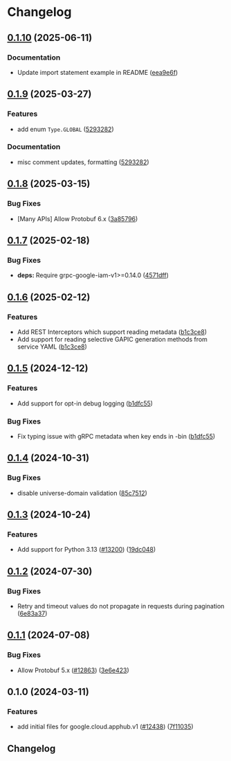 # Changelog

## [0.1.10](https://github.com/googleapis/google-cloud-python/compare/google-cloud-apphub-v0.1.9...google-cloud-apphub-v0.1.10) (2025-06-11)


### Documentation

* Update import statement example in README ([eea9e6f](https://github.com/googleapis/google-cloud-python/commit/eea9e6f798406fec17a17dfd71e40fbeea42cf6a))

## [0.1.9](https://github.com/googleapis/google-cloud-python/compare/google-cloud-apphub-v0.1.8...google-cloud-apphub-v0.1.9) (2025-03-27)


### Features

* add enum `Type.GLOBAL` ([5293282](https://github.com/googleapis/google-cloud-python/commit/5293282236161407d435a51afd08d28bc032415d))


### Documentation

* misc comment updates, formatting ([5293282](https://github.com/googleapis/google-cloud-python/commit/5293282236161407d435a51afd08d28bc032415d))

## [0.1.8](https://github.com/googleapis/google-cloud-python/compare/google-cloud-apphub-v0.1.7...google-cloud-apphub-v0.1.8) (2025-03-15)


### Bug Fixes

* [Many APIs] Allow Protobuf 6.x ([3a85796](https://github.com/googleapis/google-cloud-python/commit/3a85796774ebf728cbc9e82dc536316530ac78c1))

## [0.1.7](https://github.com/googleapis/google-cloud-python/compare/google-cloud-apphub-v0.1.6...google-cloud-apphub-v0.1.7) (2025-02-18)


### Bug Fixes

* **deps:** Require grpc-google-iam-v1&gt;=0.14.0 ([4571dff](https://github.com/googleapis/google-cloud-python/commit/4571dff9614843c6944c8568bd234c6ac5197218))

## [0.1.6](https://github.com/googleapis/google-cloud-python/compare/google-cloud-apphub-v0.1.5...google-cloud-apphub-v0.1.6) (2025-02-12)


### Features

* Add REST Interceptors which support reading metadata ([b1c3ce8](https://github.com/googleapis/google-cloud-python/commit/b1c3ce8b271e9d22afabcde054e81dcedae6b0ef))
* Add support for reading selective GAPIC generation methods from service YAML ([b1c3ce8](https://github.com/googleapis/google-cloud-python/commit/b1c3ce8b271e9d22afabcde054e81dcedae6b0ef))

## [0.1.5](https://github.com/googleapis/google-cloud-python/compare/google-cloud-apphub-v0.1.4...google-cloud-apphub-v0.1.5) (2024-12-12)


### Features

* Add support for opt-in debug logging ([b1dfc55](https://github.com/googleapis/google-cloud-python/commit/b1dfc556d4652a48564ff37becb31d5a06ee2b5b))


### Bug Fixes

* Fix typing issue with gRPC metadata when key ends in -bin ([b1dfc55](https://github.com/googleapis/google-cloud-python/commit/b1dfc556d4652a48564ff37becb31d5a06ee2b5b))

## [0.1.4](https://github.com/googleapis/google-cloud-python/compare/google-cloud-apphub-v0.1.3...google-cloud-apphub-v0.1.4) (2024-10-31)


### Bug Fixes

* disable universe-domain validation ([85c7512](https://github.com/googleapis/google-cloud-python/commit/85c7512bbdde2b9cc60b4ad42b8c36c4558a07a5))

## [0.1.3](https://github.com/googleapis/google-cloud-python/compare/google-cloud-apphub-v0.1.2...google-cloud-apphub-v0.1.3) (2024-10-24)


### Features

* Add support for Python 3.13 ([#13200](https://github.com/googleapis/google-cloud-python/issues/13200)) ([19dc048](https://github.com/googleapis/google-cloud-python/commit/19dc0485852406b90743297bcf257020e6012593))

## [0.1.2](https://github.com/googleapis/google-cloud-python/compare/google-cloud-apphub-v0.1.1...google-cloud-apphub-v0.1.2) (2024-07-30)


### Bug Fixes

* Retry and timeout values do not propagate in requests during pagination ([6e83a37](https://github.com/googleapis/google-cloud-python/commit/6e83a37612d9eb951cb0ef1e372ef4241f8afa59))

## [0.1.1](https://github.com/googleapis/google-cloud-python/compare/google-cloud-apphub-v0.1.0...google-cloud-apphub-v0.1.1) (2024-07-08)


### Bug Fixes

* Allow Protobuf 5.x ([#12863](https://github.com/googleapis/google-cloud-python/issues/12863)) ([3e6e423](https://github.com/googleapis/google-cloud-python/commit/3e6e423b86cdace8538f610941aa84c7a6217934))

## 0.1.0 (2024-03-11)


### Features

* add initial files for google.cloud.apphub.v1 ([#12438](https://github.com/googleapis/google-cloud-python/issues/12438)) ([7f11035](https://github.com/googleapis/google-cloud-python/commit/7f11035779ebd2d167e489ad520c28b51b03b1de))

## Changelog
